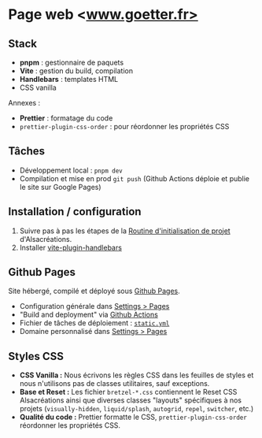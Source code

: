 # Page web <www.goetter.fr>

## Stack

- **pnpm** : gestionnaire de paquets
- **Vite** : gestion du build, compilation
- **Handlebars** : templates HTML
- CSS vanilla

Annexes :

- **Prettier** : formatage du code
- `prettier-plugin-css-order` : pour réordonner les propriétés CSS

## Tâches

- Développement local : `pnpm dev`
- Compilation et mise en prod `git push` (Github Actions déploie et publie le site sur Google Pages)

## Installation / configuration

1. Suivre pas à pas les étapes de la [Routine d'initialisation de projet](https://github.com/alsacreations/kiwipedia/blob/main/starters/project-init.md) d'Alsacréations.
2. Installer [vite-plugin-handlebars](https://www.npmjs.com/package/vite-plugin-handlebars)

## Github Pages

Site hébergé, compilé et déployé sous [Github Pages](https://pages.github.com/).

- Configuration générale dans [Settings > Pages](https://github.com/raphaelgoetter/goetter-www/settings/pages)
- "Build and deployment" via [Github Actions](https://github.com/raphaelgoetter/goetter-www/actions)
- Fichier de tâches de déploiement : [`static.yml`](https://github.com/raphaelgoetter/goetter-www/blob/main/.github/workflows/static.yml)
- Domaine personnalisé dans [Settings > Pages](https://github.com/raphaelgoetter/goetter-www/settings/pages)

## Styles CSS

- **CSS Vanilla :** Nous écrivons les règles CSS dans les feuilles de styles et nous n'utilisons pas de classes utilitaires, sauf exceptions.
- **Base et Reset :** Les fichier `bretzel-*.css` contiennent le Reset CSS Alsacréations ainsi que diverses classes "layouts" spécifiques à nos projets (`visually-hidden`, `liquid/splash`, `autogrid`, `repel`, `switcher`, etc.)
- **Qualité du code :** Prettier formatte le CSS, `prettier-plugin-css-order` réordonner les propriétés CSS.
